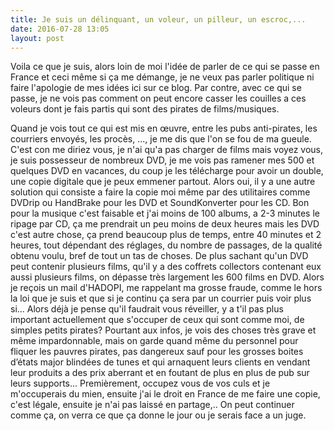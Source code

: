 ```yaml
---
title: Je suis un délinquant, un voleur, un pilleur, un escroc,...
date: 2016-07-28 13:05
layout: post
---
```


Voila ce que je suis, alors loin de moi l'idée de parler de ce qui se
passe en France et ceci même si ça me démange, je ne veux pas parler
politique ni faire l'apologie de mes idées ici sur ce blog. Par contre,
avec ce qui se passe, je ne vois pas comment on peut encore casser les
couilles a ces voleurs dont je fais partis qui sont des pirates de
films/musiques.  
<!--more-->  
Quand je vois tout ce qui est mis en œuvre, entre les pubs anti-pirates,
les courriers envoyés, les procès, ..., je me dis que l'on se fou de ma
gueule. C'est con me diriez vous, je n'ai qu'a pas charger de films mais
voyez vous, je suis possesseur de nombreux DVD, je me vois pas ramener
mes 500 et quelques DVD en vacances, du coup je les télécharge pour
avoir un double, une copie digitale que je peux emmener partout. Alors
oui, il y a une autre solution qui consiste a faire la copie moi même
par des utilitaires comme DVDrip ou HandBrake pour les DVD et
SoundKonverter pour les CD. Bon pour la musique c'est faisable et j'ai
moins de 100 albums, a 2-3 minutes le ripage par CD, ça me prendrait un
peu moins de deux heures mais les DVD c'est autre chose, ça prend
beaucoup plus de temps, entre 40 minutes et 2 heures, tout dépendant des
réglages, du nombre de passages, de la qualité obtenu voulu, bref de
tout un tas de choses. De plus sachant qu'un DVD peut contenir plusieurs
films, qu'il y a des coffrets collectors contenant eux aussi plusieurs
films, on dépasse très largement les 600 films en DVD. Alors je reçois
un mail d'HADOPI, me rappelant ma grosse fraude, comme le hors la loi
que je suis et que si je continu ça sera par un courrier puis voir plus
si... Alors déjà je pense qu'il faudrait vous réveiller, y a t'il pas
plus important actuellement que s'occuper de ceux qui sont comme moi, de
simples petits pirates? Pourtant aux infos, je vois des choses très
grave et même impardonnable, mais on garde quand même du personnel pour
fliquer les pauvres pirates, pas dangereux sauf pour les grosses boites
d’états major blindées de tunes et qui arnaquent leurs clients en
vendant leur produits a des prix aberrant et en foutant de plus en plus
de pub sur leurs supports... Premièrement, occupez vous de vos culs et
je m'occuperais du mien, ensuite j'ai le droit en France de me faire une
copie, c'est légale, ensuite je n'ai pas laissé en partage,.. On peut
continuer comme ça, on verra ce que ça donne le jour ou je serais face a
un juge.
